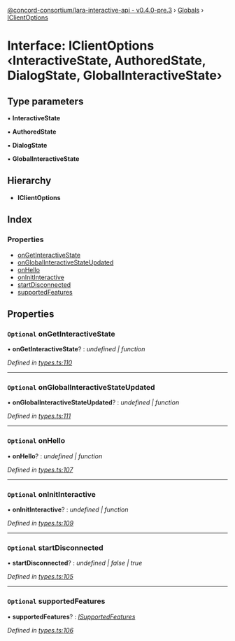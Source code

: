 [@concord-consortium/lara-interactive-api - v0.4.0-pre.3](../README.md) › [Globals](../globals.md) › [IClientOptions](iclientoptions.md)

# Interface: IClientOptions ‹**InteractiveState, AuthoredState, DialogState, GlobalInteractiveState**›

## Type parameters

▪ **InteractiveState**

▪ **AuthoredState**

▪ **DialogState**

▪ **GlobalInteractiveState**

## Hierarchy

* **IClientOptions**

## Index

### Properties

* [onGetInteractiveState](iclientoptions.md#optional-ongetinteractivestate)
* [onGlobalInteractiveStateUpdated](iclientoptions.md#optional-onglobalinteractivestateupdated)
* [onHello](iclientoptions.md#optional-onhello)
* [onInitInteractive](iclientoptions.md#optional-oninitinteractive)
* [startDisconnected](iclientoptions.md#optional-startdisconnected)
* [supportedFeatures](iclientoptions.md#optional-supportedfeatures)

## Properties

### `Optional` onGetInteractiveState

• **onGetInteractiveState**? : *undefined | function*

*Defined in [types.ts:110](../../../lara-typescript/src/interactive-api-client/types.ts#L110)*

___

### `Optional` onGlobalInteractiveStateUpdated

• **onGlobalInteractiveStateUpdated**? : *undefined | function*

*Defined in [types.ts:111](../../../lara-typescript/src/interactive-api-client/types.ts#L111)*

___

### `Optional` onHello

• **onHello**? : *undefined | function*

*Defined in [types.ts:107](../../../lara-typescript/src/interactive-api-client/types.ts#L107)*

___

### `Optional` onInitInteractive

• **onInitInteractive**? : *undefined | function*

*Defined in [types.ts:109](../../../lara-typescript/src/interactive-api-client/types.ts#L109)*

___

### `Optional` startDisconnected

• **startDisconnected**? : *undefined | false | true*

*Defined in [types.ts:105](../../../lara-typescript/src/interactive-api-client/types.ts#L105)*

___

### `Optional` supportedFeatures

• **supportedFeatures**? : *[ISupportedFeatures](isupportedfeatures.md)*

*Defined in [types.ts:106](../../../lara-typescript/src/interactive-api-client/types.ts#L106)*
